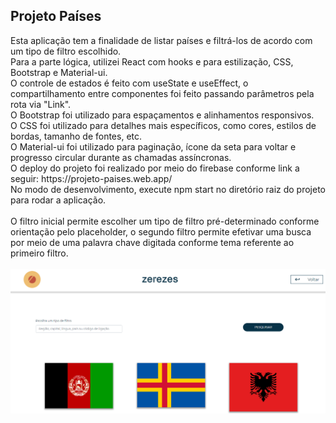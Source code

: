 <h2>Projeto Países</h2>
Esta aplicação tem a finalidade de listar países e filtrá-los de acordo com um tipo de filtro escolhido. <br/>
Para a parte lógica, utilizei React com hooks e para estilização, CSS, Bootstrap e Material-ui. <br />
O controle de estados é feito com useState e useEffect, o compartilhamento entre componentes foi feito passando parâmetros pela rota via "Link".<br/>
O Bootstrap foi utilizado para espaçamentos e alinhamentos responsivos. <br />
O CSS foi utilizado para detalhes mais específicos, como cores, estilos de bordas, tamanho de fontes, etc. <br />
O Material-ui foi utilizado para paginação, ícone da seta para voltar e progresso circular durante as chamadas assíncronas. <br />
O deploy do projeto foi realizado por meio do firebase conforme link a seguir: https://projeto-paises.web.app/ <br />
No modo de desenvolvimento, execute npm start no diretório raiz do projeto para rodar a aplicação. <br /> <br />
O filtro inicial permite escolher um tipo de filtro pré-determinado conforme orientação pelo placeholder, o segundo filtro permite efetivar uma busca por meio de uma palavra chave digitada conforme tema referente ao primeiro filtro.<br/><br/>
<img src="/public/paises.png" alt="imagem da tela inicial da aplicação"/>
